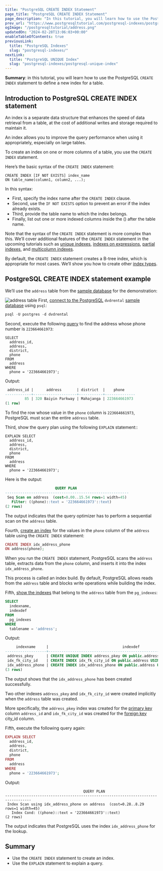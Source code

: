 ```yaml
---
title: "PostgreSQL CREATE INDEX Statement"
page_title: "PostgreSQL CREATE INDEX Statement"
page_description: "In this tutorial, you will learn how to use the PostgreSQL CREATE INDEX statement to create a new index for a table."
prev_url: "https://www.postgresqltutorial.com/postgresql-indexes/postgresql-create-index/"
ogImage: "/postgresqltutorial/address.png"
updatedOn: "2024-02-28T13:06:03+00:00"
enableTableOfContents: true
previousLink: 
  title: "PostgreSQL Indexes"
  slug: "postgresql-indexes/"
nextLink: 
  title: "PostgreSQL UNIQUE Index"
  slug: "postgresql-indexes/postgresql-unique-index"
---
```





**Summary**: in this tutorial, you will learn how to use the PostgreSQL `CREATE INDEX` statement to define a new index for a table.


## Introduction to PostgreSQL CREATE INDEX statement

An index is a separate data structure that enhances the speed of data retrieval from a table, at the cost of additional writes and storage required to maintain it.

An index allows you to improve the query performance when using it appropriately, especially on large tables.

To create an index on one or more columns of a table, you use the `CREATE INDEX` statement.

Here’s the basic syntax of the `CREATE INDEX` statement:


```phpsql
CREATE INDEX [IF NOT EXISTS] index_name
ON table_name(column1, column2, ...);
```
In this syntax:

* First, specify the index name after the `CREATE INDEX` clause.
* Second, use the `IF NOT EXISTS` option to prevent an error if the index already exists.
* Third, provide the table name to which the index belongs.
* Finally, list out one or more indexed columns inside the () after the table name.

Note that the syntax of the `CREATE INDEX` statement is more complex than this. We’ll cover additional features of the `CREATE INDEX` statement in the upcoming tutorials such as [unique indexes](postgresql-unique-index), [indexes on expressions](postgresql-index-on-expression), [partial indexes](postgresql-partial-index), and [multicolumn indexes](postgresql-multicolumn-indexes).

By default, the `CREATE INDEX` statement creates a B\-tree index, which is appropriate for most cases. We’ll show you how to create other [index types](postgresql-index-types).


## PostgreSQL CREATE INDEX statement example

We’ll use the `address` table from the [sample database](../postgresql-getting-started/postgresql-sample-database) for the demonstration:


![address table](/postgresqltutorial/address.png)
First, [connect to the PostgreSQL](../postgresql-getting-started/connect-to-postgresql-database) `dvdrental` [sample database](../postgresql-getting-started/postgresql-sample-database) using `psql`:


```sql
psql -U postgres -d dvdrental
```
Second, execute the following [query](../postgresql-tutorial/postgresql-select) to find the address whose phone number is `223664661973`:


```
SELECT 
  address_id, 
  address, 
  district, 
  phone 
FROM 
  address 
WHERE 
  phone = '223664661973';
```
Output:


```sql
 address_id |      address       | district  |    phone
------------+--------------------+-----------+--------------
         85 | 320 Baiyin Parkway | Mahajanga | 223664661973
(1 row)
```
To find the row whose value in the `phone` column is `223664661973`, PostgreSQL must scan the entire `address` table.

Third, show the query plan using the following `EXPLAIN` statement::


```
EXPLAIN SELECT 
  address_id, 
  address, 
  district, 
  phone 
FROM 
  address 
WHERE 
  phone = '223664661973';
```
Here is the output:


```sql
                       QUERY PLAN
---------------------------------------------------------
 Seq Scan on address  (cost=0.00..15.54 rows=1 width=45)
   Filter: ((phone)::text = '223664661973'::text)
(2 rows)
```
The output indicates that the query optimizer has to perform a sequential scan on the `address` table.

Fourth, [create an index](postgresql-create-index) for the values in the `phone` column of the `address` table using the `CREATE INDEX` statement:


```php
CREATE INDEX idx_address_phone 
ON address(phone);
```
When you run the `CREATE INDEX` statement, PostgreSQL scans the `address` table, extracts data from the `phone` column, and inserts it into the index `idx_address_phone`.

This process is called an index build. By default, PostgreSQL allows reads from the `address` table and blocks write operations while building the index.

Fifth, [show the indexes](postgresql-list-indexes) that belong to the `address` table from the `pg_indexes`:


```sql
SELECT 
  indexname, 
  indexdef 
FROM 
  pg_indexes 
WHERE 
  tablename = 'address';
```
Output:


```sql
     indexname     |                                  indexdef
-------------------+-----------------------------------------------------------------------------
 address_pkey      | CREATE UNIQUE INDEX address_pkey ON public.address USING btree (address_id)
 idx_fk_city_id    | CREATE INDEX idx_fk_city_id ON public.address USING btree (city_id)
 idx_address_phone | CREATE INDEX idx_address_phone ON public.address USING btree (phone)
(3 rows)
```
The output shows that the `idx_address_phone` has been created successfully.

Two other indexes `address_pkey` and `idx_fk_city_id` were created implicitly when the `address` table was created.

More specifically, the `address_pkey` index was created for the [primary key](../postgresql-tutorial/postgresql-primary-key) column `address_id` and `idx_fk_city_id` was created for the [foreign key](../postgresql-tutorial/postgresql-foreign-key) city\_id column.

Fifth, execute the following query again:


```php
EXPLAIN SELECT 
  address_id, 
  address, 
  district, 
  phone 
FROM 
  address 
WHERE 
  phone = '223664661973';
```
Output:


```
                                    QUERY PLAN
----------------------------------------------------------------------------------
 Index Scan using idx_address_phone on address  (cost=0.28..8.29 rows=1 width=45)
   Index Cond: ((phone)::text = '223664661973'::text)
(2 rows)
```
The output indicates that PostgreSQL uses the index `idx_address_phone` for the lookup.


## Summary

* Use the `CREATE INDEX` statement to create an index.
* Use the `EXPLAIN` statement to explain a query.

